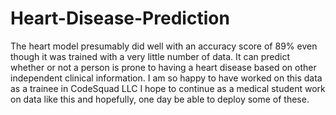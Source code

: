 # Heart-Disease-Prediction
The heart model presumably did well with an accuracy score of 89% even though it was trained with a very little number of data. It can predict whether or not a person is prone to having a heart disease based on other independent clinical information.
I am so happy to have worked on this data as a trainee in CodeSquad LLC
I hope to continue as a medical student work on data like this and hopefully, one day be able to deploy some of these.
